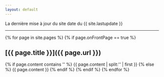 ```yaml
---
layout: default
---
```


La dernière mise à jour du site date du {{ site.lastupdate }} 

*****

{% for page in site.pages %}
{% if page.onFrontPage == true %}
## [{{ page.title }}]({{ page.url }})
{% if page.content contains '<!--more-->' %}
{{ page.content | split:'<!--more-->' | first }}
{% else %}
{{ page.content }}
{% endif %}
{% endif %}
{% endfor %}
